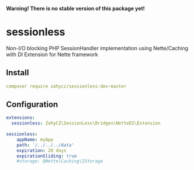**Warning! There is no stable version of this package yet!**

# sessionless
Non-I/O blocking PHP SessionHandler implementation using Nette/Caching with DI Extension for Nette framework

## Install
```yaml
composer require zahycz/sessionless:dev-master
```

## Configuration
```yaml
extensions:
  sessionless: ZahyCZ\SessionLess\Bridges\NetteDI\Extension
  
sessionless:
    appName: myApp
    path: '/../../../data'
    expiration: 20 days
    expirationSliding: true
    #storage: @Nette\Caching\IStorage
```
